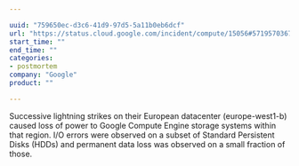 ```yaml
---

uuid: "759650ec-d3c6-41d9-97d5-5a11b0eb6dcf"
url: "https://status.cloud.google.com/incident/compute/15056#5719570367119360"
start_time: ""
end_time: ""
categories:
- postmortem
company: "Google"
product: ""

---
```


Successive lightning strikes on their European datacenter (europe-west1-b) caused loss of power to Google Compute Engine storage systems within that region. I/O errors were observed on a subset of Standard Persistent Disks (HDDs) and permanent data loss was observed on a small fraction of those.
